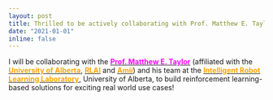 ```yaml
---
layout: post
title: Thrilled to be actively collaborating with Prof. Matthew E. Taylor! 
date: "2021-01-01" 
inline: false
---
```


I will be collaborating with the [**<span style="color:magenta">Prof. Matthew E. Taylor</span>**](https://drmatttaylor.net/) (affiliated with the [**<span style="color:orange">University of Alberta</span>**](https://ualberta.ca/), [**<span style="color:orange">RLAI</span>**](http://rlai.ualberta.ca/) and [**<span style="color:orange">Amii</span>**](https://amii.ca/)) and his team at the [**<span style="color:orange">Intelligent Robot Learning Laboratory</span>**](http://irll.ca/), University of Alberta, to build reinforcement learning-based solutions for exciting real world use cases! 
